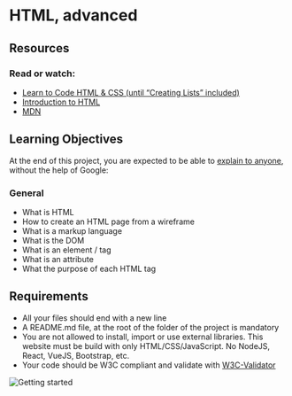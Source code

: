 # HTML, advanced
## Resources
### Read or watch:

 - [Learn to Code HTML & CSS (until “Creating Lists” included)](https://intranet.aluswe.com/rltoken/D6o845Dj6bWanYggYGQK4A)
 - [Introduction to HTML](https://intranet.aluswe.com/rltoken/odwyiWUlo7nyK3UR6FUEdg)
 - [MDN](https://intranet.aluswe.com/rltoken/STnL1M-mwzCvnzHtG21XGQ)

## Learning Objectives

At the end of this project, you are expected to be able to [explain to anyone](https://intranet.aluswe.com/rltoken/tk1bYe9n6YmcEsF-gwOgMA), without the help of Google:

### General
- What is HTML
- How to create an HTML page from a wireframe
- What is a markup language
- What is the DOM
- What is an element / tag
- What is an attribute
- What the purpose of each HTML tag

## Requirements
- All your files should end with a new line
- A README.md file, at the root of the folder of the project is mandatory
- You are not allowed to install, import or use external libraries. This website must be build with only HTML/CSS/JavaScript. No NodeJS, React, VueJS, Bootstrap, etc.
- Your code should be W3C compliant and validate with [W3C-Validator](https://intranet.aluswe.com/rltoken/Dzwkd63Mmcw7FNXDmnGTsg)

<img src="C:\Users\longm\Desktop\ALU_COURSEWORK\alu-web-development\HTML5_Logo_512.png" alt="Getting started"/>